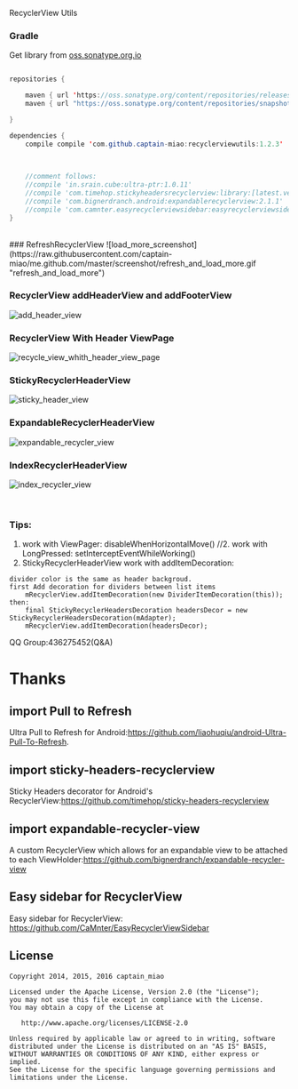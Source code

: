 RecyclerView Utils

### Gradle
Get library from  [oss.sonatype.org.io](https://oss.sonatype.org/content/repositories/snapshots)
```java

repositories {

    maven { url 'https://oss.sonatype.org/content/repositories/releases' }
    maven { url "https://oss.sonatype.org/content/repositories/snapshots" }

}

dependencies {
    compile compile 'com.github.captain-miao:recyclerviewutils:1.2.3'

    
    
    //comment follows:
    //compile 'in.srain.cube:ultra-ptr:1.0.11'
    //compile 'com.timehop.stickyheadersrecyclerview:library:[latest.version.number]@aar'
    //compile 'com.bignerdranch.android:expandablerecyclerview:2.1.1'
    //compile 'com.camnter.easyrecyclerviewsidebar:easyrecyclerviewsidebar:1.3'
}

```
<br/>
### RefreshRecyclerView  
![load_more_screenshot](https://raw.githubusercontent.com/captain-miao/me.github.com/master/screenshot/refresh_and_load_more.gif "refresh_and_load_more")

### RecyclerView addHeaderView and addFooterView
![add_header_view](https://raw.githubusercontent.com/captain-miao/me.github.com/master/screenshot/add_header_view.gif "add_header_view")

### RecyclerView With Header ViewPage
![recycle_view_whith_header_view_page](https://raw.githubusercontent.com/captain-miao/me.github.com/master/screenshot/recycle_view_whith_header_view_page.gif "recycle_view_whith_header_view_page")

### StickyRecyclerHeaderView  
![sticky_header_view](https://raw.githubusercontent.com/captain-miao/me.github.com/master/screenshot/sticky_header_view.gif "sticky_header_view")

### ExpandableRecyclerHeaderView  
![expandable_recycler_view](https://raw.githubusercontent.com/captain-miao/me.github.com/master/screenshot/expandable_recycler_view.gif "expandable_recycler_view")

### IndexRecyclerHeaderView  
![index_recycler_view](https://raw.githubusercontent.com/captain-miao/me.github.com/master/screenshot/index_recycler_view.gif "index_recycler_view")

<br/>

### Tips:
1. work with ViewPager: disableWhenHorizontalMove()
//2. work with LongPressed: setInterceptEventWhileWorking()
3. StickyRecyclerHeaderView work with addItemDecoration:
```
divider color is the same as header backgroud.
first Add decoration for dividers between list items
    mRecyclerView.addItemDecoration(new DividerItemDecoration(this));
then:
    final StickyRecyclerHeadersDecoration headersDecor = new StickyRecyclerHeadersDecoration(mAdapter);
    mRecyclerView.addItemDecoration(headersDecor);
```

QQ  Group:436275452(Q&A)
# Thanks
## import Pull to Refresh
Ultra Pull to Refresh for Android:https://github.com/liaohuqiu/android-Ultra-Pull-To-Refresh.

## import sticky-headers-recyclerview
Sticky Headers decorator for Android's RecyclerView:https://github.com/timehop/sticky-headers-recyclerview

## import expandable-recycler-view
A custom RecyclerView which allows for an expandable view to be attached to each ViewHolder:https://github.com/bignerdranch/expandable-recycler-view

## Easy sidebar for RecyclerView
Easy sidebar for RecyclerView: https://github.com/CaMnter/EasyRecyclerViewSidebar

## License

    Copyright 2014, 2015, 2016 captain_miao

    Licensed under the Apache License, Version 2.0 (the "License");
    you may not use this file except in compliance with the License.
    You may obtain a copy of the License at

       http://www.apache.org/licenses/LICENSE-2.0

    Unless required by applicable law or agreed to in writing, software
    distributed under the License is distributed on an "AS IS" BASIS,
    WITHOUT WARRANTIES OR CONDITIONS OF ANY KIND, either express or implied.
    See the License for the specific language governing permissions and
    limitations under the License.
